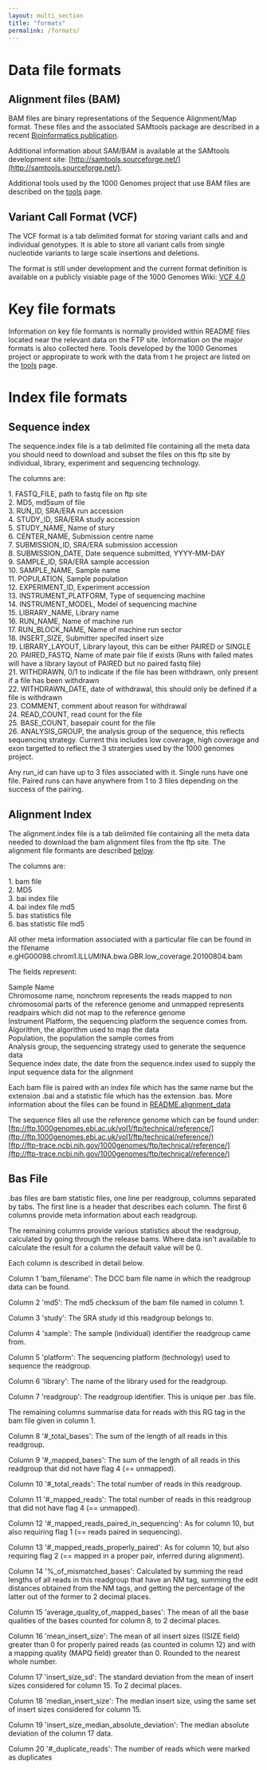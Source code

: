 ```yaml
---
layout: multi_section
title: "formats"
permalink: /formats/
---
```

# Data file formats

## Alignment files (BAM)

BAM files are binary representations of the Sequence Alignment/Map format. These files and the associated SAMtools package are described in a recent [Bioinformatics publication](http://bioinformatics.oxfordjournals.org/cgi/content/abstract/25/16/2078).

Additional information about SAM/BAM is available at the SAMtools development site: [http://samtools.sourceforge.net/](http://samtools.sourceforge.net/).

Additional tools used by the 1000 Genomes project that use BAM files are described on the [tools](/tools) page.

## Variant Call Format (VCF)

The VCF format is a tab delimited format for storing variant calls and and individual genotypes. It is able to store all variant calls from single nucleotide variants to large scale insertions and deletions.

The format is still under development and the current format definition is available on a publicly visiable page of the 1000 Genomes Wiki: [VCF 4.0](http://www.1000genomes.org/wiki/Analysis/Variant%20Call%20Format/vcf-variant-call-format-version-40)


# Key file formats

Information on key file formants is normally provided within README files located near the relevant data on the FTP site. Information on the major formats is also collected here. Tools developed by the 1000 Genomes project or appropirate to work with the data from t he project are listed on the [tools](/tools) page.

# Index file formats

## Sequence index

The sequence.index file is a tab delimited file containing all the meta data you should need to download and subset the files on this ftp site by individual, library, experiment and sequencing technology.

The columns are:

1\. FASTQ_FILE, path to fastq file on ftp site  
2\. MD5, md5sum of file  
3\. RUN_ID, SRA/ERA run accession  
4\. STUDY_ID, SRA/ERA study accession  
5\. STUDY_NAME, Name of stury  
6\. CENTER_NAME, Submission centre name  
7\. SUBMISSION_ID, SRA/ERA submission accession  
8\. SUBMISSION_DATE, Date sequence submitted, YYYY-MM-DAY  
9\. SAMPLE_ID, SRA/ERA sample accession  
10\. SAMPLE_NAME, Sample name  
11\. POPULATION, Sample population  
12\. EXPERIMENT_ID, Experiment accession  
13\. INSTRUMENT_PLATFORM, Type of sequencing machine  
14\. INSTRUMENT_MODEL, Model of sequencing machine  
15\. LIBRARY_NAME, Library name  
16\. RUN_NAME, Name of machine run  
17\. RUN_BLOCK_NAME, Name of machine run sector  
18\. INSERT_SIZE, Submitter specifed insert size  
19\. LIBRARY_LAYOUT, Library layout, this can be either PAIRED or SINGLE  
20\. PAIRED_FASTQ, Name of mate pair file if exists (Runs with failed mates will have a library layout of PAIRED but no paired fastq file)  
21\. WITHDRAWN, 0/1 to indicate if the file has been withdrawn, only present if a file has been withdrawn  
22\. WITHDRAWN_DATE, date of withdrawal, this should only be defined if a file is withdrawn  
23\. COMMENT, comment about reason for withdrawal  
24\. READ_COUNT, read count for the file  
25\. BASE_COUNT, basepair count for the file  
26\. ANALYSIS_GROUP, the analysis group of the sequence, this reflects sequencinq strategy. Current this includes low coverage, high coverage and exon targetted to reflect the 3 stratergies used by the 1000 genomes project.

Any run_id can have up to 3 files associated with it. Single runs have one file. Paired runs can have anywhere from 1 to 3 files depending on the success of the pairing.

## Alignment Index

The alignment.index file is a tab delimited file containing all the meta data needed to download the bam alignment files from the ftp site. The alignment file formants are described [below](#DataFiles).

The columns are:

1\. bam file  
2. MD5  
3. bai index file  
4. bai index file md5  
5\. bas statistics file  
6\. bas statistic file md5

All other meta information associated with a particular file can be found in the filename e.gHG00098.chrom1.ILLUMINA.bwa.GBR.low_coverage.20100804.bam

The fields represent:

Sample Name  
Chromosome name, nonchrom represents the reads mapped to non chromosomal parts of the reference genome and unmapped represents readpairs which did not map to the reference genome  
Instrument Platform, the sequencing platform the sequence comes from.  
Algorithm, the algorithm used to map the data  
Population, the population the sample comes from  
Analysis group, the sequencing strategy used to generate the sequence data  
Sequence index date, the date from the sequence.index used to supply the input sequence data for the alignment

Each bam file is paired with an index file which has the same name but the extension .bai and a statistic file which has the extension .bas. More information about the files can be found in [README.alignment_data](ftp://ftp.1000genomes.ebi.ac.uk/vol1/ftp/README.alignment_data)

The sequence files all use the reference genome which can be found under:  
[ftp://ftp.1000genomes.ebi.ac.uk/vol1/ftp/technical/reference/](ftp://ftp.1000genomes.ebi.ac.uk/vol1/ftp/technical/reference/)  
[ftp://ftp-trace.ncbi.nih.gov/1000genomes/ftp/technical/reference/](ftp://ftp-trace.ncbi.nih.gov/1000genomes/ftp/technical/reference/)

## Bas File

.bas files are bam statistic files, one line per readgroup, columns separated by tabs. The first line is a header that describes each column. The first 6 columns provide meta information about each readgroup.

The remaining columns provide various statistics about the readgroup, calculated by going through the release bams. Where data isn't available to calculate the result for a column the default value will be 0.

Each column is described in detail below.

Column 1 'bam_filename': The DCC bam file name in which the readgroup data can be found.

Column 2 'md5': The md5 checksum of the bam file named in column 1.

Column 3 'study': The SRA study id this readgroup belongs to.

Column 4 'sample': The sample (individual) identifier the readgroup came from.

Column 5 'platform': The sequencing platform (technology) used to sequence the readgroup.

Column 6 'library': The name of the library used for the readgroup.

Column 7 'readgroup': The readgroup identifier. This is unique per .bas file.

The remaining columns summarise data for reads with this RG tag in the bam file given in column 1.

Column 8   '#_total_bases': The sum of the length of all reads in this readgroup.

Column 9   '#_mapped_bases': The sum of the length of all reads in this readgroup that did not have flag 4 (== unmapped).

Column 10 '#_total_reads': The total number of reads in this readgroup.

Column 11 '#_mapped_reads': The total number of reads in this readgroup that did not have flag 4 (== unmapped).

Column 12 '#_mapped_reads_paired_in_sequencing': As for column 10, but also requiring flag 1 (== reads paired in sequencing).

Column 13 '#_mapped_reads_properly_paired': As for column 10, but also requiring flag 2 (== mapped in a proper pair, inferred during alignment).

Column 14 '%_of_mismatched_bases': Calculated by summing the read lengths of all reads in this readgroup that have an NM tag, summing the edit distances obtained from the NM tags, and getting the percentage of the latter out of the former to 2 decimal places.


Column 15 'average_quality_of_mapped_bases': The mean of all the base qualities of the bases counted for column 8, to 2 decimal places.

Column 16 'mean_insert_size': The mean of all insert sizes (ISIZE field) greater than 0 for properly paired reads (as counted in column 12) and with a mapping quality (MAPQ field) greater than 0\. Rounded to the nearest whole number.

Column 17 'insert_size_sd': The standard deviation from the mean of insert sizes considered for column 15\. To 2 decimal places.

Column 18 'median_insert_size': The median insert size, using the same set of insert sizes considered for column 15.

Column 19 'insert_size_median_absolute_deviation': The median absolute deviation of the column 17 data.

Column 20 '#_duplicate_reads': The number of reads which were marked as duplicates



